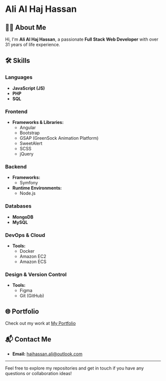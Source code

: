 # Ali Al Haj Hassan


## 👨‍💻 About Me
Hi, I'm **Ali Al Haj Hassan**, a passionate **Full Stack Web Developer** with over 31 years of life experience.

## 🛠️ Skills
### Languages
- **JavaScript (JS)**
- **PHP**
- **SQL**

### Frontend
- **Frameworks & Libraries:**
  - Angular
  - Bootstrap
  - GSAP (GreenSock Animation Platform)
  - SweetAlert
  - SCSS
  - jQuery

### Backend
- **Frameworks:**
  - Symfony
- **Runtime Environments:**
  - Node.js

### Databases
- **MongoDB**
- **MySQL**

### DevOps & Cloud
- **Tools:**
  - Docker
  - Amazon EC2
  - Amazon ECS

### Design & Version Control
- **Tools:**
  - Figma
  - Git (GitHub)

## 🌐 Portfolio
Check out my work at [My Portfolio]([https://your-portfolio-url.com](https://hajhassan-ali.netlify.app/)) 

## 📬 Contact Me
- **Email:** [hajhassan.ali@outlook.com](mailto:hajhassan.ali@outlook.com)



---

Feel free to explore my repositories and get in touch if you have any questions or collaboration ideas!
